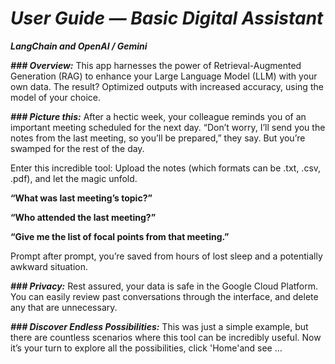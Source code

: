 # ***User Guide — Basic Digital Assistant***

***LangChain and OpenAI / Gemini***

***### Overview:***
This app harnesses the power of Retrieval-Augmented Generation (RAG) to enhance your Large Language Model (LLM) with your own data. The result? Optimized outputs with increased accuracy, using the model of your choice.

***### Picture this:***
 After a hectic week, your colleague reminds you of an important meeting scheduled for the next day. “Don’t worry, I’ll send you the notes from the last meeting, so you’ll be prepared,” they say. But you’re swamped for the rest of the day.

Enter this incredible tool: Upload the notes (which formats can be .txt, .csv, .pdf), and let the magic unfold.

**“What was last meeting’s topic?”**

**“Who attended the last meeting?”**

**“Give me the list of focal points from that meeting.”**

Prompt after prompt, you’re saved from hours of lost sleep and a potentially awkward situation.

***### Privacy:***
Rest assured, your data is safe in the Google Cloud Platform. You can easily review past conversations through the interface, and delete any that are unnecessary.

***### Discover Endless Possibilities:***
This was just a simple example, but there are countless scenarios where this tool can be incredibly useful. Now it’s your turn to explore all the possibilities, click 'Home'and see ...
